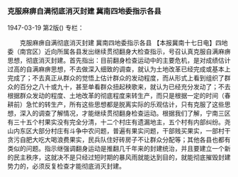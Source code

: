 ### 克服麻痹自满彻底消灭封建  冀南四地委指示各县

1947-03-19
第2版()
专栏：

　　克服麻痹自满彻底消灭封建
    冀南四地委指示各县
    【本报冀南十七日电】四地委（南宫区）近向所属各县发出继续贯彻翻身大检查指示，号召认真克服自满麻痹思想，彻底消灭封建。首先指出：目前翻身检查运动中的主要危机，是对成绩估计过高的自满麻痹思想，不去做深入细致的调查，就认为土地改革已经完成或基本上完成了；不去真正从群众的觉悟上估计群众的发动程度，而从形式上看到组织了群众的百分之八十或九十，甚至单看群众扭起秧歌来，就认为已经充分发动了；不去根据群众发动的程度、土地改革的彻底程度来转生产，而只是根据一定的时间（春耕前）急忙的转生产，所有这些思想都是脱离实际的乐观估计，只有克服了这些思想，深入的调查了解情况，才能继续贯彻翻身检查运动。根据我们了解，宁南三区有三十五个村果实没有完全分清，十二个村庄有遗漏地主，五个村有内部纠纷。尧山内东区大部分村庄有斗争中农问题，普遍有果实问题，干部贱买果实，一部村干贪污自肥大吃大喝浪费果实，民兵队住好砖房子不让群众分配等；其他各县也都有类似的问题。指示继强调翻身运动是推翻几千年来的封建统治，并且要建立一个新的民主秩序，这就决不是只经过短时期的暴风雨就能达到目的，就能彻底摧毁封建势力的，必须反复检查才能彻底消灭封建。
